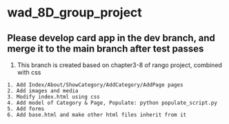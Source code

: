 # wad_8D_group_project

## Please develop card app in the dev branch, and merge it to the main branch after test passes


1. This branch is created based on chapter3-8 of rango project, combined with css
```
1. Add Index/About/ShowCategory/AddCategory/AddPage pages
2. Add images and media
3. Modify index.html using css
4. Add model of Category & Page, Populate: python populate_script.py
5. Add forms
6. Add base.html and make other html files inherit from it
```
